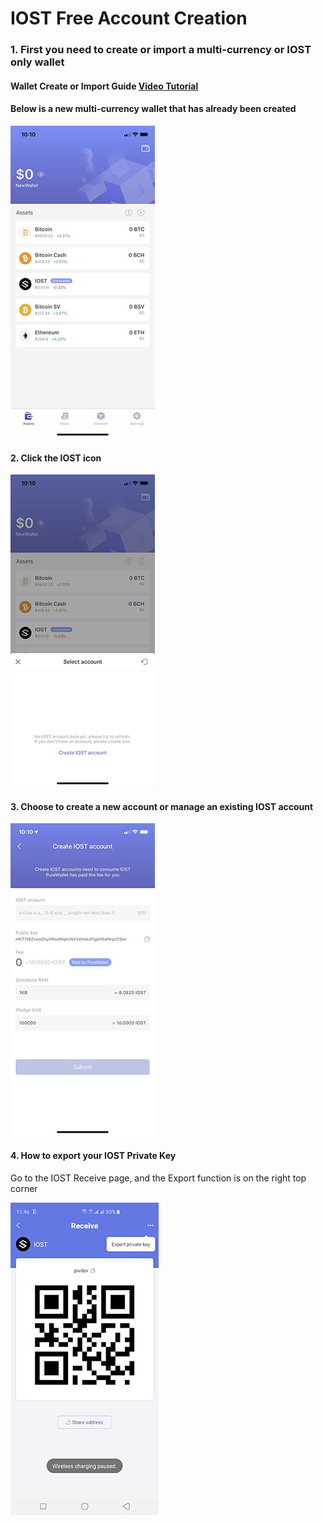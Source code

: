 # IOST Free Account Creation

### 1. First you need to create or import a multi-currency or IOST only wallet

#### Wallet Create or Import Guide [Video Tutorial](https://youtu.be/kC1e86bQA_o)

#### Below is a new multi-currency wallet that has already been created

![account-1](./account-1.jpeg)

#### 2. Click the IOST icon

![account-2](./account-2.jpeg)

#### 3. Choose to create a new account or manage an existing IOST account

![account-3](./account-3.jpeg)

#### 4. How to export your IOST Private Key

Go to the IOST Receive page, and the Export function is on the right top corner

![account-4](./account-4.jpeg)
